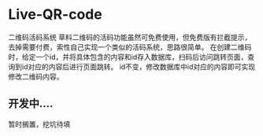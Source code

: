 # Live-QR-code
二维码活码系统
草料二维码的活码功能虽然可免费使用，但免费版有拦截提示，去掉需要付费，索性自己实现一个类似的活码系统，思路很简单。
在创建二维码时，给定一个id，并将具体包含的内容和id存入数据库，扫码后访问跳转页面，查询到id对应的内容后进行页面跳转。
id不变，修改数据库中id对应的内容即可实现修改二维码内容。

## 开发中....

暂时搁置，挖坑待填
